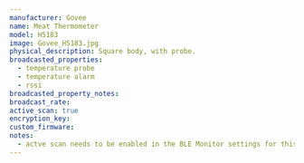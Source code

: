 ```yaml
---
manufacturer: Govee
name: Meat Thermometer
model: H5183
image: Govee_H5183.jpg
physical_description: Square body, with probe.
broadcasted_properties:
  - temperature probe
  - temperature alarm
  - rssi
broadcasted_property_notes:
broadcast_rate:
active_scan: true
encryption_key:
custom_firmware:
notes:
  - actve scan needs to be enabled in the BLE Monitor settings for this sensor to work.
---
```

